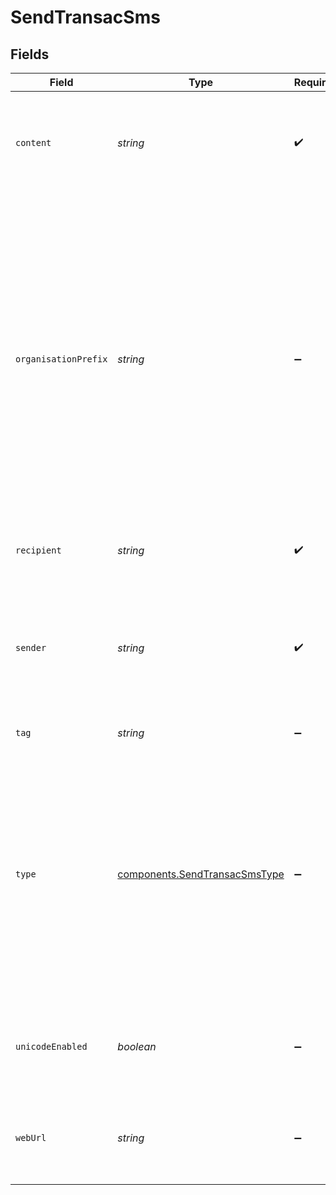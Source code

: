 # SendTransacSms


## Fields

| Field                                                                                                                                                                                                                                                                                                    | Type                                                                                                                                                                                                                                                                                                     | Required                                                                                                                                                                                                                                                                                                 | Description                                                                                                                                                                                                                                                                                              | Example                                                                                                                                                                                                                                                                                                  |
| -------------------------------------------------------------------------------------------------------------------------------------------------------------------------------------------------------------------------------------------------------------------------------------------------------- | -------------------------------------------------------------------------------------------------------------------------------------------------------------------------------------------------------------------------------------------------------------------------------------------------------- | -------------------------------------------------------------------------------------------------------------------------------------------------------------------------------------------------------------------------------------------------------------------------------------------------------- | -------------------------------------------------------------------------------------------------------------------------------------------------------------------------------------------------------------------------------------------------------------------------------------------------------- | -------------------------------------------------------------------------------------------------------------------------------------------------------------------------------------------------------------------------------------------------------------------------------------------------------- |
| `content`                                                                                                                                                                                                                                                                                                | *string*                                                                                                                                                                                                                                                                                                 | :heavy_check_mark:                                                                                                                                                                                                                                                                                       | Content of the message. If more than **160 characters** long, will be sent as multiple text messages<br/>                                                                                                                                                                                                | Enter this code:CCJJG8 to validate your account                                                                                                                                                                                                                                                          |
| `organisationPrefix`                                                                                                                                                                                                                                                                                     | *string*                                                                                                                                                                                                                                                                                                 | :heavy_minus_sign:                                                                                                                                                                                                                                                                                       | A recognizable prefix will ensure your audience knows who you are. Recommended by U.S. carriers. This will be added as your Brand Name before the message content. **Prefer verifying maximum length of 160 characters including this prefix in message content to avoid multiple sending of same sms.** | MyCompany                                                                                                                                                                                                                                                                                                |
| `recipient`                                                                                                                                                                                                                                                                                              | *string*                                                                                                                                                                                                                                                                                                 | :heavy_check_mark:                                                                                                                                                                                                                                                                                       | Mobile number to send SMS with the country code                                                                                                                                                                                                                                                          | 33689965433                                                                                                                                                                                                                                                                                              |
| `sender`                                                                                                                                                                                                                                                                                                 | *string*                                                                                                                                                                                                                                                                                                 | :heavy_check_mark:                                                                                                                                                                                                                                                                                       | Name of the sender. **The number of characters is limited to 11 for alphanumeric characters and 15 for numeric characters**<br/>                                                                                                                                                                         | MyShop                                                                                                                                                                                                                                                                                                   |
| `tag`                                                                                                                                                                                                                                                                                                    | *string*                                                                                                                                                                                                                                                                                                 | :heavy_minus_sign:                                                                                                                                                                                                                                                                                       | Tag of the message                                                                                                                                                                                                                                                                                       | accountValidation                                                                                                                                                                                                                                                                                        |
| `type`                                                                                                                                                                                                                                                                                                   | [components.SendTransacSmsType](../../models/components/sendtransacsmstype.md)                                                                                                                                                                                                                           | :heavy_minus_sign:                                                                                                                                                                                                                                                                                       | Type of the SMS. Marketing SMS messages are those sent typically with marketing content. Transactional SMS messages are sent to individuals and are triggered in response to some action, such as a sign-up, purchase, etc.                                                                              | marketing                                                                                                                                                                                                                                                                                                |
| `unicodeEnabled`                                                                                                                                                                                                                                                                                         | *boolean*                                                                                                                                                                                                                                                                                                | :heavy_minus_sign:                                                                                                                                                                                                                                                                                       | Format of the message. It indicates whether the content should be treated as unicode or not.<br/>                                                                                                                                                                                                        | true                                                                                                                                                                                                                                                                                                     |
| `webUrl`                                                                                                                                                                                                                                                                                                 | *string*                                                                                                                                                                                                                                                                                                 | :heavy_minus_sign:                                                                                                                                                                                                                                                                                       | Webhook to call for each event triggered by the message (delivered etc.)                                                                                                                                                                                                                                 | http://requestb.in/173lyyx1                                                                                                                                                                                                                                                                              |